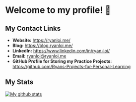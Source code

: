 # Welcome to my profile! 👋

## My Contact Links

* **Website:** https://ryanloi.me/
* **Blog:** https://blog.ryanloi.me/
* **LinkedIn:** https://www.linkedin.com/in/ryan-loi/
* **Email:** ryanloi@ryanloi.me
* **GitHub Profile for Storing my Practice Projects:** https://github.com/Ryans-Projects-for-Personal-Learning

## My Stats

[![My github stats](https://github-readme-stats.vercel.app/api?username=ryanxloi&count_private=true&show_icons=true&theme=dracula&hide=stars,issues)](https://github.com/ryanxloi/github-readme-stats)
